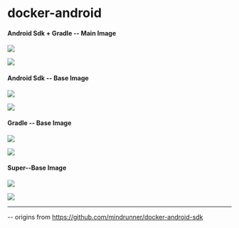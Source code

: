 # docker-android


#### Android Sdk + Gradle -- Main Image

[![](https://images.microbadger.com/badges/version/evovetech/android.svg)](https://microbadger.com/images/evovetech/android "Get your own version badge on microbadger.com")

[![](https://images.microbadger.com/badges/image/evovetech/android.svg)](https://microbadger.com/images/evovetech/android "Get your own image badge on microbadger.com")

#### Android Sdk -- Base Image

[![](https://images.microbadger.com/badges/version/evovetech/android-sdk.svg)](https://microbadger.com/images/evovetech/android:base.latest "Get your own version badge on microbadger.com")

[![](https://images.microbadger.com/badges/image/evovetech/android-sdk.svg)](https://microbadger.com/images/evovetech/android:base.latest "Get your own image badge on microbadger.com")

#### Gradle -- Base Image

[![](https://images.microbadger.com/badges/version/evovetech/android-gradle.svg)](https://microbadger.com/images/evovetech/android-gradle "Get your own version badge on microbadger.com")

[![](https://images.microbadger.com/badges/image/evovetech/android-gradle.svg)](https://microbadger.com/images/evovetech/android-gradle "Get your own image badge on microbadger.com")

#### Super--Base Image

[![](https://images.microbadger.com/badges/version/evovetech/android-base.svg)](https://microbadger.com/images/evovetech/android-base "Get your own version badge on microbadger.com")

[![](https://images.microbadger.com/badges/image/evovetech/android-base.svg)](https://microbadger.com/images/evovetech/android-base "Get your own image badge on microbadger.com")

___
--
origins from https://github.com/mindrunner/docker-android-sdk
